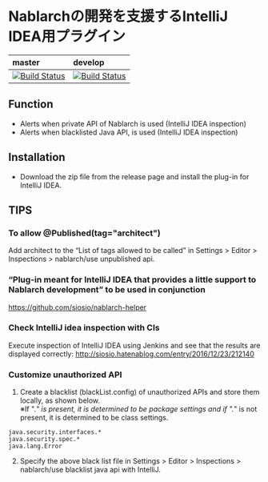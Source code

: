 # Nablarchの開発を支援するIntelliJ IDEA用プラグイン

| master | develop |
|:-----------|:------------|
|[![Build Status](https://travis-ci.org/nablarch/nablarch-intellij-plugin.svg?branch=master)](https://travis-ci.org/nablarch/nablarch-intellij-plugin)|[![Build Status](https://travis-ci.org/nablarch/nablarch-intellij-plugin.svg?branch=develop)](https://travis-ci.org/nablarch/nablarch-intellij-plugin)|

## Function

- Alerts when private API of Nablarch is used (IntelliJ IDEA inspection)
- Alerts when blacklisted Java API, is used (IntelliJ IDEA inspection)

## Installation

- Download the zip file from the release page and install the plug-in for IntelliJ IDEA.

## TIPS

### To allow @Published(tag="architect")

Add architect to the “List of tags allowed to be called” in Settings > Editor > Inspections > nablarch/use unpublished api.

### “Plug-in meant for IntelliJ IDEA that provides a little support to Nablarch development” to be used in conjunction

https://github.com/siosio/nablarch-helper

### Check IntelliJ idea inspection with CIs

Execute inspection of IntelliJ IDEA using Jenkins and see that the results are displayed correctly: http://siosio.hatenablog.com/entry/2016/12/23/212140

### Customize unauthorized API

1. Create a blacklist (blackList.config) of unauthorized APIs and store them locally, as shown below.   
※If ".*" is present, it is determined to be package settings and if ".*" is not present, it is determined to be class settings.
  ```
  java.security.interfaces.*
  java.security.spec.*
  java.lang.Error
  ```
2. Specify the above black list file in Settings > Editor > Inspections > nablarch/use blacklist java api with IntelliJ.
